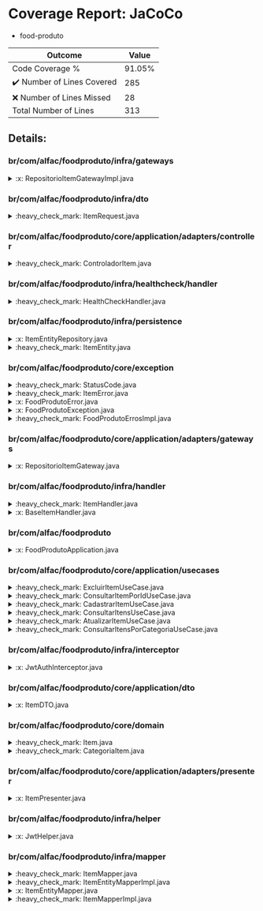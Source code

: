 
# Coverage Report: JaCoCo

* food-produto
      
      
| Outcome                 | Value                                                               |
|-------------------------|---------------------------------------------------------------------|
| Code Coverage %         | 91.05%               |
| :heavy_check_mark: Number of Lines Covered | 285    |
| :x: Number of Lines Missed  | 28     |
| Total Number of Lines   | 313     |


## Details:

    
### br/com/alfac/foodproduto/infra/gateways

<details>
    <summary>
:x: RepositorioItemGatewayImpl.java
    </summary>

        
#### Lines Missed:
        
</details>

    
### br/com/alfac/foodproduto/infra/dto

<details>
    <summary>
:heavy_check_mark: ItemRequest.java
    </summary>

        
#### All Lines Covered!
        
</details>

    
### br/com/alfac/foodproduto/core/application/adapters/controller

<details>
    <summary>
:heavy_check_mark: ControladorItem.java
    </summary>

        
#### All Lines Covered!
        
</details>

    
### br/com/alfac/foodproduto/infra/healthcheck/handler

<details>
    <summary>
:heavy_check_mark: HealthCheckHandler.java
    </summary>

        
#### All Lines Covered!
        
</details>

    
### br/com/alfac/foodproduto/infra/persistence

<details>
    <summary>
:x: ItemEntityRepository.java
    </summary>

        
</details>

    

<details>
    <summary>
:heavy_check_mark: ItemEntity.java
    </summary>

        
#### All Lines Covered!
        
</details>

    
### br/com/alfac/foodproduto/core/exception

<details>
    <summary>
:heavy_check_mark: StatusCode.java
    </summary>

        
#### All Lines Covered!
        
</details>

    

<details>
    <summary>
:heavy_check_mark: ItemError.java
    </summary>

        
#### All Lines Covered!
        
</details>

    

<details>
    <summary>
:x: FoodProdutoError.java
    </summary>

        
</details>

    

<details>
    <summary>
:x: FoodProdutoException.java
    </summary>

        
#### Lines Missed:
        
- Line #14
```
    }
```
</details>

    

<details>
    <summary>
:heavy_check_mark: FoodProdutoErrosImpl.java
    </summary>

        
#### All Lines Covered!
        
</details>

    
### br/com/alfac/foodproduto/core/application/adapters/gateways

<details>
    <summary>
:x: RepositorioItemGateway.java
    </summary>

        
</details>

    
### br/com/alfac/foodproduto/infra/handler

<details>
    <summary>
:heavy_check_mark: ItemHandler.java
    </summary>

        
#### All Lines Covered!
        
</details>

    

<details>
    <summary>
:x: BaseItemHandler.java
    </summary>

        
</details>

    
### br/com/alfac/foodproduto

<details>
    <summary>
:x: FoodProdutoApplication.java
    </summary>

        
#### Lines Missed:
        
- Line #11
```
    }
```
</details>

    
### br/com/alfac/foodproduto/core/application/usecases

<details>
    <summary>
:heavy_check_mark: ExcluirItemUseCase.java
    </summary>

        
#### All Lines Covered!
        
</details>

    

<details>
    <summary>
:heavy_check_mark: ConsultarItemPorIdUseCase.java
    </summary>

        
#### All Lines Covered!
        
</details>

    

<details>
    <summary>
:heavy_check_mark: CadastrarItemUseCase.java
    </summary>

        
#### All Lines Covered!
        
</details>

    

<details>
    <summary>
:heavy_check_mark: ConsultarItensUseCase.java
    </summary>

        
#### All Lines Covered!
        
</details>

    

<details>
    <summary>
:heavy_check_mark: AtualizarItemUseCase.java
    </summary>

        
#### All Lines Covered!
        
</details>

    

<details>
    <summary>
:heavy_check_mark: ConsultarItensPorCategoriaUseCase.java
    </summary>

        
#### All Lines Covered!
        
</details>

    
### br/com/alfac/foodproduto/infra/interceptor

<details>
    <summary>
:x: JwtAuthInterceptor.java
    </summary>

        
#### Lines Missed:
        
</details>

    
### br/com/alfac/foodproduto/core/application/dto

<details>
    <summary>
:x: ItemDTO.java
    </summary>

        
#### Lines Missed:
        
</details>

    
### br/com/alfac/foodproduto/core/domain

<details>
    <summary>
:heavy_check_mark: Item.java
    </summary>

        
#### All Lines Covered!
        
</details>

    

<details>
    <summary>
:heavy_check_mark: CategoriaItem.java
    </summary>

        
#### All Lines Covered!
        
</details>

    
### br/com/alfac/foodproduto/core/application/adapters/presenter

<details>
    <summary>
:x: ItemPresenter.java
    </summary>

        
#### Lines Missed:
        
</details>

    
### br/com/alfac/foodproduto/infra/helper

<details>
    <summary>
:x: JwtHelper.java
    </summary>

        
#### Lines Missed:
        
- Line #9
```
                .getClaim("id")
```
- Line #10
```
                .asLong();
```
- Line #15
```
                .getClaim("who")
```
- Line #16
```
                .asString();
```
</details>

    
### br/com/alfac/foodproduto/infra/mapper

<details>
    <summary>
:heavy_check_mark: ItemMapper.java
    </summary>

        
#### All Lines Covered!
        
</details>

    

<details>
    <summary>
:heavy_check_mark: ItemEntityMapperImpl.java
    </summary>

        
#### All Lines Covered!
        
</details>

    

<details>
    <summary>
:x: ItemEntityMapper.java
    </summary>

        
</details>

    

<details>
    <summary>
:heavy_check_mark: ItemMapperImpl.java
    </summary>

        
#### All Lines Covered!
        
</details>

    
